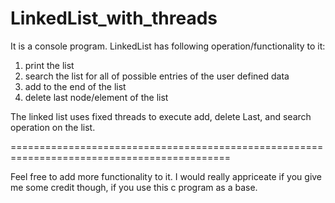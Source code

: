 # LinkedList_with_threads

It is a console program.
LinkedList has following operation/functionality to it:
  1) print the list
  2) search the list for all of possible entries of the user defined data
  3) add to the end of the list
  4) delete last node/element of the list


The linked list uses fixed threads to execute add, delete Last, and search operation on the list.


============================================================================================

Feel free to add more functionality to it.
I would really appriceate if you give me some credit though, if you use this c program as a base.
